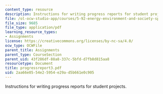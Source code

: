 ```yaml
---
content_type: resource
description: Instructions for writing progress reports for student projects.
file: /ol-ocw-studio-app/courses/5-92-energy-environment-and-society-spring-2007/2aa66e0554e25954e29ad5b661e0c905_progressreport3.pdf
file_size: 9685
file_type: application/pdf
learning_resource_types:
- Assignments
license: https://creativecommons.org/licenses/by-nc-sa/4.0/
ocw_type: OCWFile
parent_title: Assignments
parent_type: CourseSection
parent_uid: 43f286df-88a8-337c-5bfd-d7fb8d815aa8
resourcetype: Document
title: progressreport3.pdf
uid: 2aa66e05-54e2-5954-e29a-d5b661e0c905
---
```

Instructions for writing progress reports for student projects.